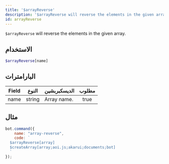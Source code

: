 ```yaml
---
title: '$arrayReverse'
description: '$arrayReverse will reverse the elements in the given array.'
id: arrayReverse
---
```


`$arrayReverse` will reverse the elements in the given array.

## الاستخدام

```php
$arrayReverse[name]
```

## البارامترات

| Field | النوع  | الديسكبربشين | مطلوب |
| ----- | ------ | ------------ |:-----:|
| name  | string | Array name.  | true  |

## مثال

```javascript
bot.command({
    name: "array-reverse",
    code: `
  $arrayReverse[array]
  $createArray[array;aoi.js;akarui;documents;bot]
  `
});
```
